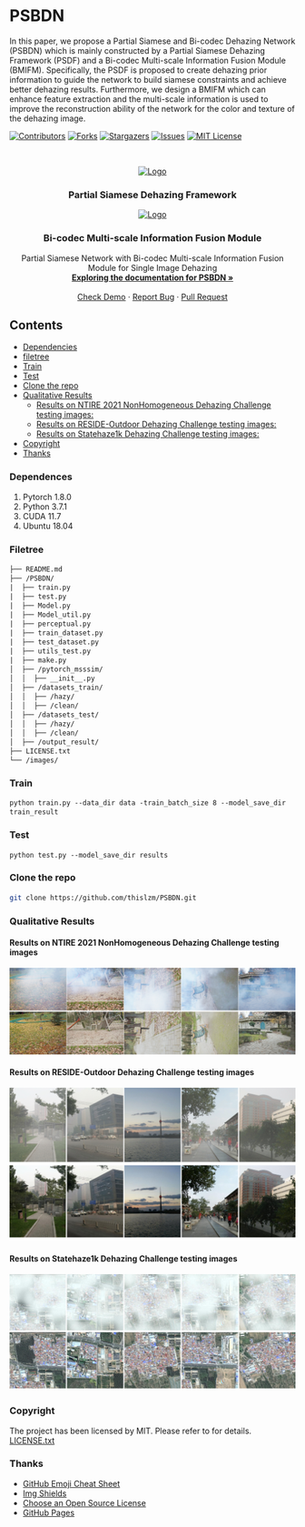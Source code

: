 
# PSBDN
In this paper, we propose a Partial Siamese and Bi-codec Dehazing Network (PSBDN) which is mainly constructed by a Partial Siamese Dehazing Framework (PSDF) and a Bi-codec Multi-scale Information Fusion Module (BMIFM). Specifically, the PSDF is proposed to create dehazing prior information to guide the network to build siamese constraints and achieve better dehazing results. Furthermore, we design a BMIFM which can enhance feature extraction and the multi-scale information is used to improve the reconstruction ability of the network for the color and texture of the dehazing image.

<!-- PROJECT SHIELDS -->

[![Contributors][contributors-shield]][contributors-url]
[![Forks][forks-shield]][forks-url]
[![Stargazers][stars-shield]][stars-url]
[![Issues][issues-shield]][issues-url]
[![MIT License][license-shield]][license-url]

<!-- PROJECT LOGO -->
<br />

<p align="center">
  <a href="https://github.com/thislzm/PSBDN/">
    <img src="images/psdf.png" alt="Logo" width="80" height="80">
  </a>
  <h3 align="center">Partial Siamese Dehazing Framework</h3>
  <p align="center">
  <a href="https://github.com/thislzm/PSBDN/">
    <img src="images/bmifm.png" alt="Logo" width="80" height="80">
  </a>
  </p>
  <h3 align="center">Bi-codec Multi-scale Information Fusion Module</h3>

  <p align="center">
    Partial Siamese Network with Bi-codec Multi-scale Information Fusion Module for Single Image Dehazing
    <br />
    <a href="https://github.com/thislzm/PSBDN"><strong>Exploring the documentation for PSBDN »</strong></a>
    <br />
    <br />
    <a href="https://github.com/thislzm/PSBDN">Check Demo</a>
    ·
    <a href="https://github.com/thislzm/PSBDN/issues">Report Bug</a>
    ·
    <a href="https://github.com/thislzm/PSBDN/issues">Pull Request</a>
  </p>

</p>

 
## Contents

- [Dependencies](#dependences)
- [filetree](#filetree)
- [Train](#train)
- [Test](#test)
- [Clone the repo](#clone-the-repo)
- [Qualitative Results](#qualitative-results)
  - [Results on NTIRE 2021 NonHomogeneous Dehazing Challenge testing images:](#results-on-ntire-2021-nonhomogeneous-dehazing-challenge-testing-images)
  - [Results on RESIDE-Outdoor Dehazing Challenge testing images:](#results-on-reside-outdoor-dehazing-challenge-testing-images)
  - [Results on Statehaze1k Dehazing Challenge testing images:](#results-on-statehaze1k-dehazing-challenge-testing-images)
- [Copyright](#copyright)
- [Thanks](#thanks)

### Dependences

1. Pytorch 1.8.0
2. Python 3.7.1
3. CUDA 11.7
4. Ubuntu 18.04

### Filetree

```
├── README.md
├── /PSBDN/
|  ├── train.py
|  ├── test.py
|  ├── Model.py
|  ├── Model_util.py
|  ├── perceptual.py
|  ├── train_dataset.py
|  ├── test_dataset.py
|  ├── utils_test.py
|  ├── make.py
│  ├── /pytorch_msssim/
│  │  ├── __init__.py
│  ├── /datasets_train/
│  │  ├── /hazy/
│  │  ├── /clean/
│  ├── /datasets_test/
│  │  ├── /hazy/
│  │  ├── /clean/
│  ├── /output_result/
├── LICENSE.txt
└── /images/

```
### Train

```shell
python train.py --data_dir data -train_batch_size 8 --model_save_dir train_result
```

### Test

 ```shell
python test.py --model_save_dir results
 ```

### Clone the repo

```sh
git clone https://github.com/thislzm/PSBDN.git
```

### Qualitative Results

#### Results on NTIRE 2021 NonHomogeneous Dehazing Challenge testing images
<div style="text-align: center">
<img alt="" src="/images/nhhaze.png" style="display: inline-block;" />
</div>

#### Results on RESIDE-Outdoor Dehazing Challenge testing images
<div style="text-align: center">
<img alt="" src="/images/reside.png" style="display: inline-block;" />
</div>

#### Results on Statehaze1k Dehazing Challenge testing images
<div style="text-align: center">
<img alt="" src="/images/haze1k.png" style="display: inline-block;" />
</div>


### Copyright

The project has been licensed by MIT. Please refer to for details. [LICENSE.txt](https://github.com/thislzm/PSBDN/LICENSE.txt)

### Thanks


- [GitHub Emoji Cheat Sheet](https://www.webpagefx.com/tools/emoji-cheat-sheet)
- [Img Shields](https://shields.io)
- [Choose an Open Source License](https://choosealicense.com)
- [GitHub Pages](https://pages.github.com)


<!-- links -->
[your-project-path]:thislzm/PSBDN
[contributors-shield]: https://img.shields.io/github/contributors/thislzm/PSBDN.svg?style=flat-square
[contributors-url]: https://github.com/thislzm/PSBDN/graphs/contributors
[forks-shield]: https://img.shields.io/github/forks/thislzm/PSBDN.svg?style=flat-square
[forks-url]: https://github.com/thislzm/PSBDN/network/members
[stars-shield]: https://img.shields.io/github/stars/thislzm/PSBDN.svg?style=flat-square
[stars-url]: https://github.com/thislzm/PSBDN/stargazers
[issues-shield]: https://img.shields.io/github/issues/thislzm/PSBDN.svg?style=flat-square
[issues-url]: https://img.shields.io/github/issues/thislzm/PSBDN.svg
[license-shield]: https://img.shields.io/github/license/thislzm/PSBDN.svg?style=flat-square
[license-url]: https://github.com/thislzm/PSBDN/blob/master/LICENSE.txt
[linkedin-shield]: https://img.shields.io/badge/-LinkedIn-black.svg?style=flat-square&logo=linkedin&colorB=555
[linkedin-url]: https://linkedin.com/in/shaojintian




